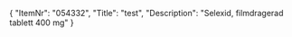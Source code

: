 {
  "ItemNr": "054332",
  "Title": "test",
  "Description": "Selexid, filmdragerad tablett 400 mg"
}